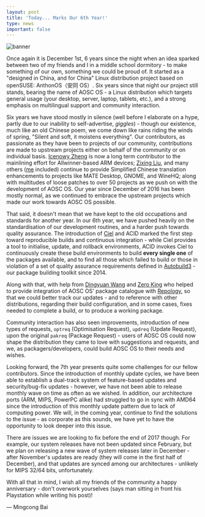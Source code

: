 ```yaml
---
layout: post
title: 'Today... Marks Our 6th Year!'
type: news
important: false
---
```


![banner](/assets/i/news/6th-banner.png)

Once again it is December 1st, 6 years since the night when an idea sparked between two of my friends and I in a middle school dormitory - to make something of our own, something we could be proud of. It started as a "designed in China, and for China" Linux distribution project based on openSUSE: AnthonOS（安同 OS）. Six years since that night our project still stands, bearing the name of AOSC OS - a Linux distribution which targets general usage (your desktop, server, laptop, tablets, etc.), and a strong emphasis on multilingual support and community interaction.

Six years we have stood mostly in silence (well before I elaborate on a hype, partly due to our inability to self-advertise, *giggles*) - though our existence, much like an old Chinese poem, we come down like rains riding the winds of spring, "Silent and soft, it moistens everything". Our contributors, as passionate as they have been to projects of our community, contributions are made to upstream projects either on behalf of the community or on individual basis. [Icenowy Zheng](https://github.com/Icenowy/) is now a long term contributor to the mainlining effort for Allwinner-based ARM devices; [Zixing Liu](https://github.com/liushuyu/), and many others ([me](https://github.com/MingcongBai/) included) continue to provide Simplified Chinese translation enhancements to projects like MATE Desktop, GNOME, and WineHQ; along with multitudes of loose patches to over 50 projects as we push on with the development of AOSC OS. Our year since December of 2016 has been mostly normal, as we continued to embrace the upstream projects which made our work towards AOSC OS possible.

That said, it doesn't mean that we have kept to the old occupations and standards for another year. In our 6th year, we have pushed heavily on the standardisation of our development routines, and a harder push towards quality assurance. The introduction of [Ciel](https://github.com/AOSC-Dev/ciel/) and ACID marked the first step toward reproducible builds and continuous integration - while Ciel provides a tool to initialise, update, and rollback environments, ACID invokes Ciel to continuously create these build environments to build **every single one** of the packages available, and to find all those which failed to build or those in violation of a set of quality assurance requirements defined in [Autobuild3](https://github.com/AOSC-Dev/autobuild3/) - our package building toolkit since 2014.

Along with that, with help from [Dingyuan Wang](https://github.com/gumblex/) and [Zero King](https://github.com/l2dy/) who helped to provide integration of AOSC OS' package catalogue with [Repology](https://repology.org/), so that we could better track our updates - and to reference with other distributions, regarding their build configuration, and in some cases, fixes needed to complete a build, or to produce a working package.

Community interaction has also seen improvements, introduction of new types of requests, `optreq` (Optimisation Request), `updreq` (Update Request), upon the original `pakreq` (Package Request) - users of AOSC OS could now shape the distribution they came to love with suggestions and requests, and we, as packagers/developers, could build AOSC OS to their needs and wishes.

Looking forward, the 7th year presents quite some challenges for our fellow contributors. Since the introduction of monthly update cycles, we have been able to establish a dual-track system of feature-based updates and security/bug-fix updates - however, we have not been able to release monthly wave on time as often as we wished. In addition, our architecture ports (ARM, MIPS, PowerPC alike) had struggled to go in sync with AMD64 since the introduction of this monthly update pattern due to lack of computing power. We will, in the coming year, continue to find the solutions to the issue - as corporate as this sounds, we have yet to have the opportunity to look deeper into this issue.

There are issues we are looking to fix before the end of 2017 though. For example, our system releases have not been updated since February, but we plan on releasing a new wave of system releases later in December - after November's updates are ready (they will come in the first half of December), and that updates are synced among our architectures - unlikely for MIPS 32/64 bits, unfortunately.

With all that in mind, I wish all my friends of the community a happy anniversary - don't overwork yourselves (says man sitting in front his Playstation while writing his post)!

— Mingcong Bai